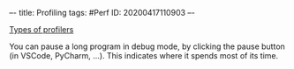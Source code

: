 –-
title: Profiling
tags: #Perf
   ID: 20200417110903
–-

[Types of profilers](https://blog.blackfire.io/profiling-101-for-python-developers-the-many-types-of-profilers-2-6.html)

You can pause a long program in debug mode, by clicking the pause button (in VSCode, PyCharm, …).  This indicates where it spends most of its time.